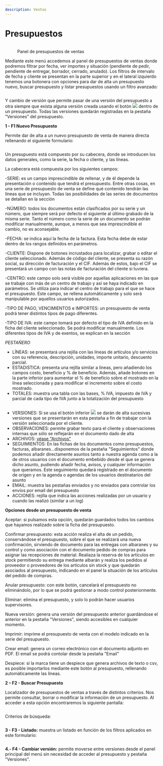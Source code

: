 ```yaml
---
description: Ventas
---
```


# Presupuestos

<figure><img src="../../.gitbook/assets/imagen (8) (1) (2) (1).png" alt=""><figcaption><p>Panel de presupuestos de ventas</p></figcaption></figure>

Mediante este menú accedemos al panel de presupuestos de ventas donde podremos filtrar por fecha, ver importes y situación (pendiente de pedir, pendiente de entregar, borrador, cerrado, anulado). Los filtros de intervalo de fecha y cliente se presentan en la parte superior y en el lateral izquierdo tenemos una botonera con opciones para dar de alta un presupuesto nuevo, buscar presupuesto y listar presupuestos usando un filtro avanzado:

<figure><img src="../../.gitbook/assets/imagen (1) (1) (1) (4) (1).png" alt=""><figcaption></figcaption></figure>

Y cambio de versión que permite pasar de una versión del presupuesto a otra siempre que exista alguna versión creada usando el botón ![](<../../.gitbook/assets/imagen (4) (1) (5).png>) dentro de un presupuesto. Todas las versiones quedarán registradas en la pestaña "Versiones" del presupuesto.

**1 - F1 Nuevo Presupuesto**

Permite dar de alta a un nuevo presupuesto de venta de manera directa rellenando el siguiente formulario:

<figure><img src="../../.gitbook/assets/imagen (132).png" alt=""><figcaption></figcaption></figure>

Un presupuesto está compuesto por su cabecera, donde se introducen los datos generales, como la serie, la fecha o cliente, y las líneas.

La cabecera está compuesta por los siguientes campos:

\-SERIE: es un campo imprescindible de rellenar, y de él depende la presentación o contenido que tendrá el presupuesto. Entre otras cosas, en una serie de presupuesto de venta se define qué contenido tendrán las líneas que se incluyan. Todas las posibilidades de las series de documentos se detallan en la sección

\-NÚMERO: todos los documentos están clasificados por su serie y un número, que siempre será por defecto el siguiente al último grabado de la misma serie. Tanto el número como la serie de un documento se podrán modificar manualmente, aunque, a menos que sea imprescindible el cambio, no es aconsejable.

\-FECHA: se indica aquí la fecha de la factura. Esta fecha debe de estar dentro de los rangos definidos en parámetros.

\-CLIENTE: Dispone de botones incrustados para localizar, grabar o editar el cliente seleccionado. Además de código del cliente, se presenta su razón social, su dirección de facturación y el CIF. Además de estos, bajo el CIF se presentará un campo con las notas de facturación del cliente si tuviera.

\-CENTRO: este campo solo será visible por aquellas aplicaciones en las que se trabaje con más de un centro de trabajo y así se haya indicado en parámetros. Se utiliza para indicar el centro de trabajo para el que se hace el presupuesto. Este campo, se rellena automáticamente y solo será manipulable por aquellos usuarios autorizados.

\-TIPO DE PAGO, VENCIMIENTOS e IMPORTES: un presupuesto de venta podrá tener distintos tipos de pago diferentes.

\-TIPO DE IVA: este campo tomará por defecto el tipo de IVA definido en la ficha del cliente seleccionado. Se podrá modificar manualmente. Los diferentes tipos de IVA y de exentos, se explican en la sección

_PESTAÑERO_

* LÍNEAS: se presentará una rejilla con las líneas de artículos y/o servicios con su referencia, descripción, unidades, importe unitario, descuento  parcial.
* ESTADíSTICA: presenta una rejilla similar a líneas, pero añadiendo los campos costo, beneficio y % de beneficio. Además, añade botones en la parte inferior para aumentar el % de beneficio sobre el mostrado en la línea seleccionada y para modificar el incremento sobre el costo mostrado.
* TOTALES: muestra una tabla con las bases, % IVA, impuesto de IVA y parcial de cada tipo de IVA junto a la totalización del presupuesto

<figure><img src="../../.gitbook/assets/imagen (146).png" alt=""><figcaption></figcaption></figure>

* VERSIONES: Si se usa el botón inferior ![](<../../.gitbook/assets/imagen (144).png>) se darán de alta sucesivas versiones que se presentarán en esta pestaña a fin de trabajar con la versión seleccionada por el cliente.
* OBSERVACIONES: permite grabar texto para el cliente y observaciones internas que sólo se reflejarán en el documento dado de alta
* ARCHIVOS: [véase "Archivos"](../maestros/articulos/ficha-del-articulo/archivos.md)
* SEGUIMIENTOS: En las fichas de los documentos como presupuestos, facturas, albaranes...disponemos de la pestaña "Seguimientos" donde podemos añadir directamente asuntos tanto a nuestra agenda como a la de otros usuarios con el documento embebido desde el que se genera dicho asunto, pudiendo añadir fecha, avisos, y cualquier información que queramos. Este seguimiento quedará registrado en el documento de origen y en la agenda o agendas de los usuarios destinatarios del asunto
* EMAIL: muestra las pestañas enviados y no enviados para controlar los envíos por email del presupuesto
* ACCIONES: rejilla que indica las acciones realizadas por un usuario y cuando las realizó (similar a un log)

**Opciones desde un presupuesto de venta**

Aceptar: si pulsamos esta opción, quedarán guardados todos los cambios que hayamos realizado sobre la ficha del presupuesto.

Confirmar presupuesto: esta acción realiza el alta de un pedido, conservándose el presupuesto, sobre el que se realizará una nueva confirmación, sirviendo de documento para las entregas con albaranes y su control y como asociación con el documento pedido de compras para asignar las recepciones de material. Realiaza la reserva de los artículos en stock permitiendo su entrega mediante albarán y realiza los pedidos al proveedor o proveedores de los artículos sin stock y que quedarán asociados al presupuesto, indicando en el panel la situación de los artículos del pedido de compras.

Anular presupuesto: con este botón, cancelará el presupuesto no eliminándolo, por lo que se podrá gestionar a modo control posteriormente.

Eliminar: elimina el presupuesto, y solo lo podrán hacer usuarios supervisores.

Nueva versión: genera una versión del presupuesto anterior guardándose el anterior en la pestaña "Versiones", siendo accesibles en cualquier momento.

Imprimir: imprime el presupuesto de venta con el modelo indicado en la serie del presupuesto.

Crear email: genera un correo electrónico con el documento adjunto en PDF. El email se podrá contolar desde la pestaña "Email"

Despiece: si la marca tiene un despiece que genera archivos de texto o csv, es posible importarlos mediante este botón al presupuesto, rellenando automáticamente las líneas.

**2 – F2 - Buscar Presupuesto**

Localizador de presupuestos de ventas a través de distintos criterios. Nos permite consultar, borrar o modificar la información de un presupuesto. Al acceder a esta opción encontraremos la siguiente pantalla:

<figure><img src="../../.gitbook/assets/imagen (137).png" alt=""><figcaption></figcaption></figure>

Criterios de búsqueda:

<figure><img src="../../.gitbook/assets/imagen (147).png" alt=""><figcaption></figcaption></figure>

**3 - F3 - Listado:** muestra un listado en función de los filtros aplicados en este formulario:

<figure><img src="../../.gitbook/assets/imagen (150).png" alt=""><figcaption></figcaption></figure>

**4.- F4 - Cambiar versión:** permite moverse entre versiones desde el panel principal del menú sin necesidad de acceder al presupuesto y pestaña "Versiones".
